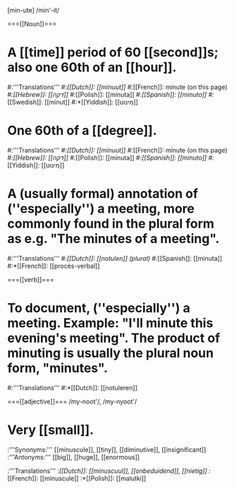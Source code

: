 [min-ute] /min'-it/

===[[Noun]]===
# A [[time]] period of 60 [[second]]s; also one 60th of an [[hour]].
#:'''Translations'''
#:*[[Dutch]]: [[minuut]]
#:*[[French]]: minute (on this page)
#:*[[Hebrew]]: [[דקה]]
#:*[[Polish]]: [[minuta]]
#:*[[Spanish]]: [[minuto]]
#:*[[Swedish]]: [[minut]]
#:*[[Yiddish]]: [[מינוט]]
# One 60th of a [[degree]].
#:'''Translations'''
#:*[[Dutch]]: [[minuut]]
#:*[[French]]: minute (on this page)
#:*[[Hebrew]]: [[דקה]]
#:*[[Polish]]: [[minuta]]
#:*[[Spanish]]: [[minuto]]
#:*[[Yiddish]]: [[מינוט]]
# A (usually formal) annotation of (''especially'') a meeting, more commonly found in the plural form as e.g. "The minutes of a meeting".
#:'''Translations'''
#:*[[Dutch]]: [[notulen]] (plural)
#:*[[Spanish]]: [[minuta]]
#:*[[French]]: [[procès-verbal]]

===[[verb]]===
# To document, (''especially'') a meeting. Example: "I'll minute this evening's meeting". The product of minuting is usually the plural noun form, "minutes".
#:'''Translations'''
#:*[[Dutch]]: [[notuleren]]

===[[adjective]]===
/my-noot'/, /my-nyoot'/
# Very [[small]]. 
:'''Synonyms:''' [[minuscule]], [[tiny]], [[diminutive]], [[insignificant]] 
:'''Antonyms:''' [[big]], [[huge]], [[enormous]]

:'''Translations'''
:*[[Dutch]]: [[minuscuul]], [[onbeduidend]], [[nietig]]
:*[[French]]: [[minuscule]]
:*[[Polish]]: [[malutki]]